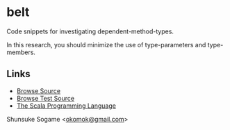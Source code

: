 
# belt

Code snippets for investigating dependent-method-types.

In this research, you should minimize the use of type-parameters and type-members.


## Links

* [Browse Source]
* [Browse Test Source]
* [The Scala Programming Language]


Shunsuke Sogame <<okomok@gmail.com>>


[Browse Source]: https://github.com/okomok/belt/tree/master/src/main/scala/com/github/okomok/belt "Browse Source"
[Browse Test Source]: https://github.com/okomok/belt/tree/master/src/test/scala/com/github/okomok/belttest "Browse Test Source"
[The Scala Programming Language]: http://www.scala-lang.org/ "The Scala Programming Language"
